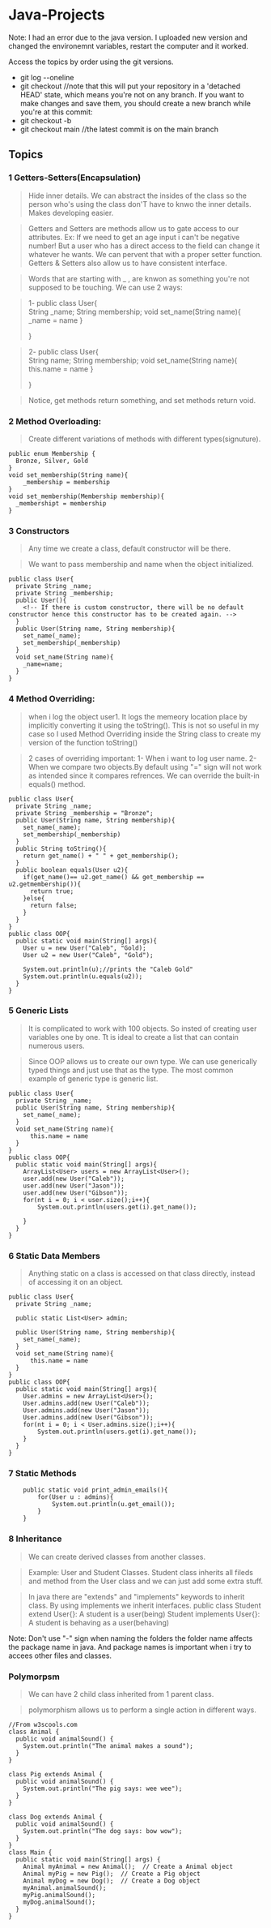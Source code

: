# Java-Projects

Note: I had an error due to the java version. I uploaded new version and changed the environemnt variables, restart the computer and it worked.

Access the topics by order using the git versions.

- git log --oneline
- git checkout <commit-hash>
  //note that this will put your repository in a 'detached HEAD' state, which means you're not on any branch. If you want to make changes and save them, you should create a new branch while you're at this commit:
- git checkout -b <new-branch-name>
- git checkout main
  //the latest commit is on the main branch

## Topics

### 1 Getters-Setters(Encapsulation)

> Hide inner details. We can abstract the insides of the class so the person who's using the class don'T have to knwo the inner details. Makes developing easier.

> Getters and Setters are methods allow us to gate access to our attributes. Ex: If we need to get an age input i can't be negative number! But a user who has a direct access to the field can change it whatever he wants. We can pervent that with a proper setter function.
> Getters & Setters also allow us to have consistent interface.

> Words that are starting with \_ , are knwon as something you're not supposed to be touching. We can use 2 ways:

> 1-
> public class User{  
>  String \_name;
> String membership;
> void set_name(String name){
> \_name = name
> }
>
> }

> 2-
> public class User{  
>  String name;
> String membership;
> void set_name(String name){
> this.name = name
> }
>
> }

> Notice, get methods return something, and set methods return void.

### 2 Method Overloading:

> Create different variations of methods with different types(signuture).

```
public enum Membership {
  Bronze, Silver, Gold
}
void set_membership(String name){
    _membership = membership
}
void set_membership(Membership membership){
  _membershipt = membership
}
```

### 3 Constructors

> Any time we create a class, default constructor will be there.

> We want to pass membership and name when the object initialized.

```
public class User{
  private String _name;
  private String _membership;
  public User(){
    <!-- If there is custom constructor, there will be no default constructor hence this constructor has to be created again. -->
  }
  public User(String name, String membership){
    set_name(_name);
    set_membership(_membership)
  }
  void set_name(String name){
    _name=name;
  }
}
```

### 4 Method Overriding:

> when i log the object user1. It logs the memeory location place by implicitly converting it using the toString(). This is not so useful in my case so I used Method Overriding inside the String class to create my version of the function toString()

> 2 cases of overriding important: 1- When i want to log user name. 2- When we compare two objects.By default using "=" sign will not work as intended since it compares refrences. We can override the built-in equals() method.

>

```
public class User{
  private String _name;
  private String _membership = "Bronze";
  public User(String name, String membership){
    set_name(_name);
    set_membership(_membership)
  }
  public String toString(){
    return get_name() + " " + get_membership();
  }
  public boolean equals(User u2){
    if(get_name()== u2.get_name() && get_membership == u2.getmembership()){
      return true;
    }else{
      return false;
    }
  }
}
public class OOP{
  public static void main(String[] args){
    User u = new User("Caleb", "Gold);
    User u2 = new User("Caleb", "Gold");

    System.out.println(u);//prints the "Caleb Gold"
    System.out.println(u.equals(u2));
  }
}
```

### 5 Generic Lists

> It is complicated to work with 100 objects. So insted of creating user variables one by one. Tt is ideal to create a list that can contain numerous users.

> Since OOP allows us to create our own type. We can use generically typed things and just use that as the type. The most common example of generic type is generic list.

```
public class User{
  private String _name;
  public User(String name, String membership){
    set_name(_name);
  }
  void set_name(String name){
      this.name = name
  }
}
public class OOP{
  public static void main(String[] args){
    ArrayList<User> users = new ArrayList<User>();
    user.add(new User("Caleb"));
    user.add(new User("Jason"));
    user.add(new User("Gibson"));
    for(nt i = 0; i < user.size();i++){
        System.out.println(users.get(i).get_name());

    }
  }
}
```

### 6 Static Data Members

> Anything static on a class is accessed on that class directly, instead of accessing it on an object.

```
public class User{
  private String _name;

  public static List<User> admin;

  public User(String name, String membership){
    set_name(_name);
  }
  void set_name(String name){
      this.name = name
  }
}
public class OOP{
  public static void main(String[] args){
    User.admins = new ArrayList<User>();
    User.admins.add(new User("Caleb"));
    User.admins.add(new User("Jason"));
    User.admins.add(new User("Gibson"));
    for(nt i = 0; i < User.admins.size();i++){
        System.out.println(users.get(i).get_name());
    }
  }
}
```

### 7 Static Methods

```
    public static void print_admin_emails(){
        for(User u : admins){
            System.out.println(u.get_email());
        }
    }
```

### 8 Inheritance

> We can create derived classes from another classes.

> Example: User and Student Classes. Student class inherits all fileds and method from the User class and we can just add some extra stuff.

> In java there are "extends" and "implements" keywords to inherit class. By using implements we inherit interfaces.
> public class Student extend User{}: A student is a user(being)
> Student implements User{}: A student is behaving as a user(behaving)

Note: Don't use "-" sign when naming the folders the folder name affects the package name in java. And package names is important when i try to accees other files and classes.

### Polymorpsm

> We can have 2 child class inherited from 1 parent class.

> polymorphism allows us to perform a single action in different ways.

```
//From w3scools.com
class Animal {
  public void animalSound() {
    System.out.println("The animal makes a sound");
  }
}

class Pig extends Animal {
  public void animalSound() {
    System.out.println("The pig says: wee wee");
  }
}

class Dog extends Animal {
  public void animalSound() {
    System.out.println("The dog says: bow wow");
  }
}
class Main {
  public static void main(String[] args) {
    Animal myAnimal = new Animal();  // Create a Animal object
    Animal myPig = new Pig();  // Create a Pig object
    Animal myDog = new Dog();  // Create a Dog object
    myAnimal.animalSound();
    myPig.animalSound();
    myDog.animalSound();
  }
}
```
